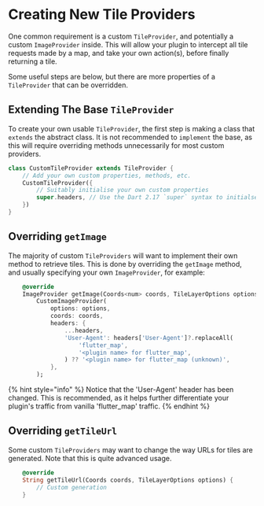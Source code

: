 # Creating New Tile Providers

One common requirement is a custom `TileProvider`, and potentially a custom `ImageProvider` inside. This will allow your plugin to intercept all tile requests made by a map, and take your own action(s), before finally returning a tile.

Some useful steps are below, but there are more properties of a `TileProvider` that can be overridden.

## Extending The Base `TileProvider`

To create your own usable `TileProvider`, the first step is making a class that `extends` the abstract class. It is not recommended to `implement` the base, as this will require overriding methods unnecessarily for most custom providers.

```dart
class CustomTileProvider extends TileProvider {
    // Add your own custom properties, methods, etc.
    CustomTileProvider({
        // Suitably initialise your own custom properties
        super.headers, // Use the Dart 2.17 `super` syntax to initialse the base's header `Map`
    })
}
```

## Overriding `getImage`

The majority of custom `TileProviders` will want to implement their own method to retrieve tiles. This is done by overriding the `getImage` method, and usually specifying your own `ImageProvider`, for example:

```dart
    @override
    ImageProvider getImage(Coords<num> coords, TileLayerOptions options) =>
        CustomImageProvider(
            options: options,
            coords: coords,
            headers: {
                ...headers,
                'User-Agent': headers['User-Agent']?.replaceAll(
                    'flutter_map',
                    '<plugin name> for flutter_map',
                ) ?? '<plugin name> for flutter_map (unknown)',
            },
        );
```

{% hint style="info" %}
Notice that the 'User-Agent' header has been changed. This is recommended, as it helps further differentiate your plugin's traffic from vanilla 'flutter\_map' traffic.
{% endhint %}

## Overriding `getTileUrl`

Some custom `TileProviders` may want to change the way URLs for tiles are generated. Note that this is quite advanced usage.

```dart
    @override
    String getTileUrl(Coords coords, TileLayerOptions options) {
        // Custom generation
    }
```
